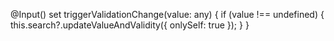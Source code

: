 @Input() set triggerValidationChange(value: any) {
  if (value !== undefined) {
    this.search?.updateValueAndValidity({ onlySelf: true });
  }
}